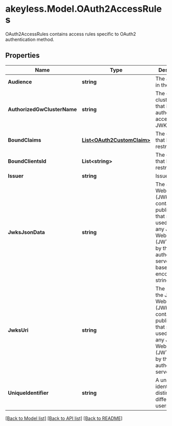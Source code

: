 # akeyless.Model.OAuth2AccessRules
OAuth2AccessRules contains access rules specific to OAuth2 authentication method.

## Properties

Name | Type | Description | Notes
------------ | ------------- | ------------- | -------------
**Audience** | **string** | The audience in the JWT. | [optional] 
**AuthorizedGwClusterName** | **string** | The gateway cluster name that is authorized to access JWKeySetURL | [optional] 
**BoundClaims** | [**List&lt;OAuth2CustomClaim&gt;**](OAuth2CustomClaim.md) | The claims that login is restricted to. | [optional] 
**BoundClientsId** | **List&lt;string&gt;** | The clients ids that login is restricted to. | [optional] 
**Issuer** | **string** | Issuer URL | [optional] 
**JwksJsonData** | **string** | The JSON Web Key Set (JWKS) that containing the public keys that should be used to verify any JSON Web Token (JWT) issued by the authorization server. base64 encoded string | [optional] 
**JwksUri** | **string** | The URL to the JSON Web Key Set (JWKS) that containing the public keys that should be used to verify any JSON Web Token (JWT) issued by the authorization server. | [optional] 
**UniqueIdentifier** | **string** | A unique identifier to distinguish different users | [optional] 

[[Back to Model list]](../README.md#documentation-for-models) [[Back to API list]](../README.md#documentation-for-api-endpoints) [[Back to README]](../README.md)

